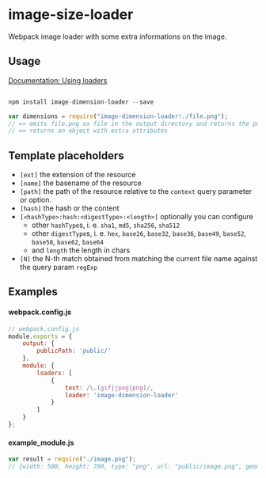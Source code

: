 # image-size-loader
Webpack image loader with some extra informations on the image. 

## Usage

[Documentation: Using loaders](http://webpack.github.io/docs/using-loaders.html)

``` javascript

npm install image-dimension-loader --save

var dimensions = require("image-dimension-loader!./file.png");
// => emits file.png as file in the output directory and returns the public url
// => returns an object with extra attributes
```

## Template placeholders

* `[ext]` the extension of the resource
* `[name]` the basename of the resource
* `[path]` the path of the resource relative to the `context` query parameter or option.
* `[hash]` the hash or the content
* `[<hashType>:hash:<digestType>:<length>]` optionally you can configure
  * other `hashType`s, i. e. `sha1`, `md5`, `sha256`, `sha512`
  * other `digestType`s, i. e. `hex`, `base26`, `base32`, `base36`, `base49`, `base52`, `base58`, `base62`, `base64`
  * and `length` the length in chars
* `[N]` the N-th match obtained from matching the current file name against the query param `regExp`

## Examples

#### webpack.config.js

```js
// webpack.config.js
module.exports = {
    output: {
        publicPath: 'public/'
    },
    module: {
        loaders: [
            {
                test: /\.(gif|jpeg|png)/,
                loader: 'image-dimension-loader'
            }
        ]
    }
};
```


#### example_module.js

``` javascript
var result = require("./image.png");
// {width: 500, height: 700, type: "png", url: "public/image.png", geometry: "500x700"}

```

